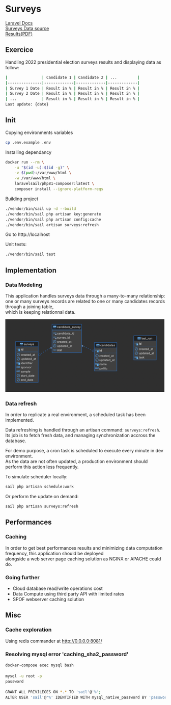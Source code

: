 # Surveys

[Laravel Docs](https://laravel.com/docs/9.x)  
[Surveys Data source](https://raw.githubusercontent.com/nsppolls/nsppolls/master/presidentielle.json)  
[Results(PDF)](./docs/results.pdf)  

## Exercice

Handling 2022 presidential election surveys results and displaying data as follow:

```sh
|               | Candidate 1 | Candidate 2 | ...         |
|---------------|-------------|-------------|-------------|
| Survey 1 Date | Result in % | Result in % | Result in % |
| Survey 2 Date | Result in % | Result in % | Result in % |
| ...           | Result in % | Result in % | Result in % |
Last update: {date}
```

## Init

Copying environments variables

```sh
cp .env.example .env
```

Installing dependancy

```sh
docker run --rm \
    -u "$(id -u):$(id -g)" \
    -v $(pwd):/var/www/html \
    -w /var/www/html \
    laravelsail/php81-composer:latest \
    composer install --ignore-platform-reqs
```

Building project

```sh
./vendor/bin/sail up -d --build
./vendor/bin/sail php artisan key:generate
./vendor/bin/sail php artisan config:cache
./vendor/bin/sail artisan surveys:refresh
```

Go to http://localhost  

Unit tests:

```sh
./vendor/bin/sail test
```

## Implementation

### Data Modeling

This application handles surveys data through a many-to-many relationship:  
one or many surveys records are related to one or many candidates records through a joining table,  
which is keeping relationnal data.  

<a href="./docs/database_diagram.png">
<img src="./docs/database_diagram.png" alt="database diagram" style="width: 500px;"/>
</a>

### Data refresh

In order to replicate a real environment, a scheduled task has been implemented.  

Data refreshing is handled through an artisan command: `surveys:refresh`.  
Its job is to fetch fresh data, and managing synchronization accross the database.  

For demo purpose, a cron task is scheduled to execute every minute in dev environment.  
As the data are not often updated, a production environment should perform this action less frequently.

To simulate scheduler locally:  

```sh
sail php artisan schedule:work
```

Or perform the update on demand:  

```sh
sail php artisan surveys:refresh
```

## Performances

### Caching

In order to get best performances results and minimizing data computation frequency, this application should be deployed  
alongside a web server page caching solution as NGINX or APACHE could do.

### Going further

- Cloud database read/write operations cost  
- Data Compute using third party API with limited rates  
- SPOF webserver caching solution  

## Misc

### Cache exploration

Using redis commander at http://0.0.0.0:8081/

### Resolving mysql error 'caching_sha2_password'

```sh
docker-compose exec mysql bash

mysql -u root -p
password 

GRANT ALL PRIVILEGES ON *.* TO 'sail'@'%';
ALTER USER 'sail'@'%' IDENTIFIED WITH mysql_native_password BY 'password';
```
